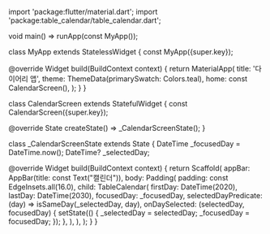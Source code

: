 import 'package:flutter/material.dart';
import 'package:table_calendar/table_calendar.dart';

void main() => runApp(const MyApp());

class MyApp extends StatelessWidget {
  const MyApp({super.key});

  @override
  Widget build(BuildContext context) {
    return MaterialApp(
      title: '다이어리 앱',
      theme: ThemeData(primarySwatch: Colors.teal),
      home: const CalendarScreen(),
    );
  }
}

class CalendarScreen extends StatefulWidget {
  const CalendarScreen({super.key});

  @override
  State<CalendarScreen> createState() => _CalendarScreenState();
}

class _CalendarScreenState extends State<CalendarScreen> {
  DateTime _focusedDay = DateTime.now();
  DateTime? _selectedDay;

  @override
  Widget build(BuildContext context) {
    return Scaffold(
      appBar: AppBar(title: const Text("캘린더")),
      body: Padding(
        padding: const EdgeInsets.all(16.0),
        child: TableCalendar(
          firstDay: DateTime(2020),
          lastDay: DateTime(2030),
          focusedDay: _focusedDay,
          selectedDayPredicate: (day) => isSameDay(_selectedDay, day),
          onDaySelected: (selectedDay, focusedDay) {
            setState(() {
              _selectedDay = selectedDay;
              _focusedDay = focusedDay;
            });
          },
        ),
      ),
    );
  }
}
